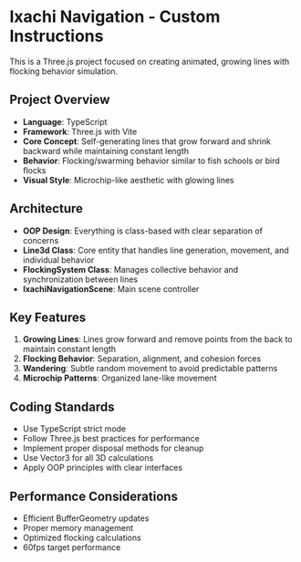 <!-- Use this file to provide workspace-specific custom instructions to Copilot. For more details, visit https://code.visualstudio.com/docs/copilot/copilot-customization#_use-a-githubcopilotinstructionsmd-file -->

# Ixachi Navigation - Custom Instructions

This is a Three.js project focused on creating animated, growing lines with flocking behavior simulation.

## Project Overview
- **Language**: TypeScript
- **Framework**: Three.js with Vite
- **Core Concept**: Self-generating lines that grow forward and shrink backward while maintaining constant length
- **Behavior**: Flocking/swarming behavior similar to fish schools or bird flocks
- **Visual Style**: Microchip-like aesthetic with glowing lines

## Architecture
- **OOP Design**: Everything is class-based with clear separation of concerns
- **Line3d Class**: Core entity that handles line generation, movement, and individual behavior
- **FlockingSystem Class**: Manages collective behavior and synchronization between lines
- **IxachiNavigationScene**: Main scene controller

## Key Features
1. **Growing Lines**: Lines grow forward and remove points from the back to maintain constant length
2. **Flocking Behavior**: Separation, alignment, and cohesion forces
3. **Wandering**: Subtle random movement to avoid predictable patterns
4. **Microchip Patterns**: Organized lane-like movement

## Coding Standards
- Use TypeScript strict mode
- Follow Three.js best practices for performance
- Implement proper disposal methods for cleanup
- Use Vector3 for all 3D calculations
- Apply OOP principles with clear interfaces

## Performance Considerations
- Efficient BufferGeometry updates
- Proper memory management
- Optimized flocking calculations
- 60fps target performance
